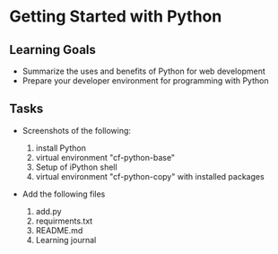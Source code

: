 # Getting Started with Python

## Learning Goals
- Summarize the uses and benefits of Python for web development
- Prepare your developer environment for programming with Python

## Tasks
- Screenshots of the following:
    1. install Python
    2. virtual environment "cf-python-base"
    3. Setup of iPython shell
    4. virtual environment "cf-python-copy" with installed packages

- Add the following files
    1. add.py
    2. requirments.txt
    3. README.md
    4. Learning journal
